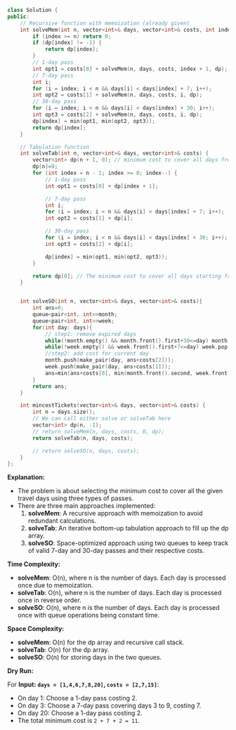 ```cpp
class Solution {
public:
    // Recursive function with memoization (already given)
    int solveMem(int n, vector<int>& days, vector<int>& costs, int index, vector<int>& dp) {
        if (index >= n) return 0;
        if (dp[index] != -1) {
            return dp[index];
        }
        // 1-day pass
        int opt1 = costs[0] + solveMem(n, days, costs, index + 1, dp);
        // 7-day pass
        int i;
        for (i = index; i < n && days[i] < days[index] + 7; i++);
        int opt2 = costs[1] + solveMem(n, days, costs, i, dp);
        // 30-day pass
        for (i = index; i < n && days[i] < days[index] + 30; i++);
        int opt3 = costs[2] + solveMem(n, days, costs, i, dp);
        dp[index] = min(opt1, min(opt2, opt3));
        return dp[index];
    }

    // Tabulation function
    int solveTab(int n, vector<int>& days, vector<int>& costs) {
        vector<int> dp(n + 1, 0); // minimum cost to cover all days from index i to n
        dp[n]=0;
        for (int index = n - 1; index >= 0; index--) {
            // 1-day pass
            int opt1 = costs[0] + dp[index + 1];

            // 7-day pass
            int i;
            for (i = index; i < n && days[i] < days[index] + 7; i++);
            int opt2 = costs[1] + dp[i];

            // 30-day pass
            for (i = index; i < n && days[i] < days[index] + 30; i++);
            int opt3 = costs[2] + dp[i];

            dp[index] = min(opt1, min(opt2, opt3));
        }

        return dp[0]; // The minimum cost to cover all days starting from day 0
    }


    int solveSO(int n, vector<int>& days, vector<int>& costs){
        int ans=0;
        queue<pair<int, int>>month;
        queue<pair<int, int>>week;
        for(int day: days){
            // step1: remove expired days
            while(!month.empty() && month.front().first+30<=day) month.pop();
            while(!week.empty() && week.front().first+7<=day) week.pop();
            //step2: add cost for current day
            month.push(make_pair(day, ans+costs[2]));
            week.push(make_pair(day, ans+costs[1]));
            ans=min(ans+costs[0], min(month.front().second, week.front().second));
        }
        return ans;
    }

    int mincostTickets(vector<int>& days, vector<int>& costs) {
        int n = days.size();
        // We can call either solve or solveTab here
        vector<int> dp(n, -1);
        // return solveMem(n, days, costs, 0, dp);
        return solveTab(n, days, costs);

        // return solveSO(n, days, costs);
    }
};
```

**Explanation:**
- The problem is about selecting the minimum cost to cover all the given travel days using three types of passes.
- There are three main approaches implemented:
  1. **solveMem**: A recursive approach with memoization to avoid redundant calculations.
  2. **solveTab**: An iterative bottom-up tabulation approach to fill up the dp array.
  3. **solveSO**: Space-optimized approach using two queues to keep track of valid 7-day and 30-day passes and their respective costs.

**Time Complexity:**
- **solveMem**: O(n), where n is the number of days. Each day is processed once due to memoization.
- **solveTab**: O(n), where n is the number of days. Each day is processed once in reverse order.
- **solveSO**: O(n), where n is the number of days. Each day is processed once with queue operations being constant time.

**Space Complexity:**
- **solveMem**: O(n) for the dp array and recursive call stack.
- **solveTab**: O(n) for the dp array.
- **solveSO**: O(n) for storing days in the two queues.

**Dry Run:**

For **Input: `days = [1,4,6,7,8,20]`, `costs = [2,7,15]`**:

- On day 1: Choose a 1-day pass costing 2.
- On day 3: Choose a 7-day pass covering days 3 to 9, costing 7.
- On day 20: Choose a 1-day pass costing 2.
- The total minimum cost is `2 + 7 + 2 = 11`.
